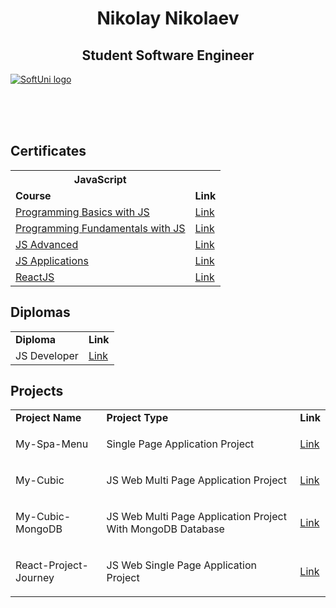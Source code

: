 <h1 align="center">Nikolay Nikolaev</h1>
  
<h2 align="center">Student Software Engineer</h2>

<a href="https://softuni.bg/trainings/courses" rel="Courses"> ![SoftUni logo][logo] </a>

[logo]: http://innovationstarterbox.bg/wp-content/uploads/2016/05/Softuni_logo_trasparent.png "Logo Title Text 2"

<br/>
<br/>
<br/>

<h2>Certificates</h2>
<table>
  <tr>
    <th>JavaScript</th>
    <td></td>
  </tr>
  <tr>
    <td><strong>Course</strong></td>
    <td><strong>Link</strong></td>
  </tr>
  <tr>
    <td><a href="https://softuni.bg/trainings/2904/programming-basics-with-javascript-april-2020" >Programming Basics with JS</a></td>
    <td><a href="https://softuni.bg/certificates/details/82315/e3559d79"> Link</a></td>
  </tr>
  <tr>
    <td><a href="https://softuni.bg/trainings/3133/js-fundamentals-september-2020">Programming Fundamentals with JS</a></td>
    <td><a href="https://softuni.bg/certificates/details/96877/ca548314">Link</a></td>
  </tr>
  <tr>
    <td><a href="https://softuni.bg/modules/76/js-advanced/1265">JS Advanced</a></td>
    <td><a href="https://softuni.bg/users/profile/trainings/nikolainikolaev">Link</a></td>
  </tr>
   <tr>
    <td><a href="https://softuni.bg/trainings/3218/js-applications-february-2021/internal">JS Applications</a></td>
    <td><a href="https://softuni.bg/certificates/details/102336/fe480e1e">Link</a></td>
  </tr>
     <tr>
    <td><a href="https://softuni.bg/trainings/3575/reactjs-november-2021">ReactJS</a></td>
    <td><a href="https://softuni.bg/certificates/details/122114/666ea40d">Link</a></td>
  </tr>
</table>

<h2> Diplomas </h2>
<table>
  <tr>
    <td><strong>Diploma</strong></td>
    <td><strong>Link</strong></td>
  </tr>
  <tr>
    <td>JS Developer</td>
    <td><a href=""> Link </a></td>
  </tr>
</table>

<h2> Projects </h2>

<table>
  <tr>
    <td><strong>Project Name</strong></td>
    <td><strong>Project Type</strong></td>
    <td><strong>Link</strong></td>
  </tr>
  <tr>
    <td><p>My-Spa-Menu</p></td>
    <td><p>Single Page Application Project</p></td>
    <td><a href="https://github.com/nikindtmas1/My-Spa-Menu"> Link</a></td>
  </tr>
  <tr>
    <td><p>My-Cubic</p></td>
    <td><p>JS Web Multi Page Application Project</p></td>
    <td><a href="https://github.com/nikindtmas1/My-Cubic">Link</a></td>
  </tr>
  <tr>
    <td><p>My-Cubic-MongoDB</p></td>
    <td><p>JS Web Multi Page Application Project With MongoDB Database</p></td>
    <td><a href="https://github.com/nikindtmas1/My-Cubic-MongoDb">Link</a></td>
  </tr>
    <tr>
    <td><p>React-Project-Journey</p></td>
    <td><p>JS Web Single Page Application Project</p></td>
    <td><a href="https://react-project-journey.web.app/">Link</a></td>
  </tr>

</table>

